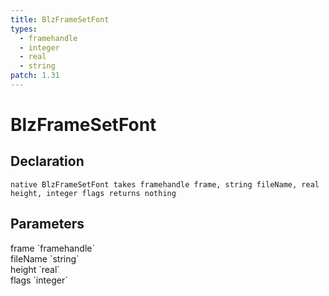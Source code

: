 ```yaml
---
title: BlzFrameSetFont
types:
  - framehandle
  - integer
  - real
  - string
patch: 1.31
---
```


# BlzFrameSetFont

## Declaration

```
native BlzFrameSetFont takes framehandle frame, string fileName, real height, integer flags returns nothing
```

## Parameters
<dl>
  <dt>frame `framehandle`</dt>
  <dd></dd>

  <dt>fileName `string`</dt>
  <dd></dd>

  <dt>height `real`</dt>
  <dd></dd>

  <dt>flags `integer`</dt>
  <dd></dd>
</dl>